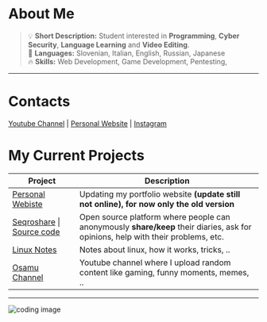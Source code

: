 # About Me

> :bulb: **Short Description:** Student interested in <b>Programming</b>, <b>Cyber Security</b>, <b>Language Learning</b> and <b>Video Editing</b>.\
> :crossed_flags: **Languages:** Slovenian, Italian, English, Russian, Japanese\
> :fire: **Skills:** Web Development, Game Development, Pentesting,
***

# Contacts 

<a href="https://www.youtube.com/channel/UCICp0q6JpR_9yeICzj9mBkA">Youtube Channel</a> |
<a href="http://kevintheadminman.epizy.com">Personal Website</a> |
<a href="https://www.instagram.com/kevinj____/">Instagram</a>

# My Current Projects 

| Project      | Description |
| ----------- | ----------- |
| <a href="http://kevintheadminman.epizy.com">Personal Webiste</a>      | Updating my portfolio website **(update still not online), for now only the old version**</b> |
| <a href="https://seqroshare-project.web.app/">Seqroshare</a> \| <a href="https://github.com/osamu-kj/seqroshare">Source code</a>   | Open source platform where people can anonymously <b>share/keep</b> their diaries, ask for opinions, help with their problems, etc. |
| <a href="https://github.com/osamu-kj/Linux-Notes">Linux Notes</a> | Notes about linux, how it works, tricks, .. |
| <a href="https://www.youtube.com/channel/UCICp0q6JpR_9yeICzj9mBkA">Osamu Channel</a> | Youtube channel where I upload random content like gaming, funny moments, memes, .. |

***

<img src="https://www.bgosoftware.com/blog/wp-content/uploads/2016/03/insidepost_coding.jpg" alt="coding image"/>
